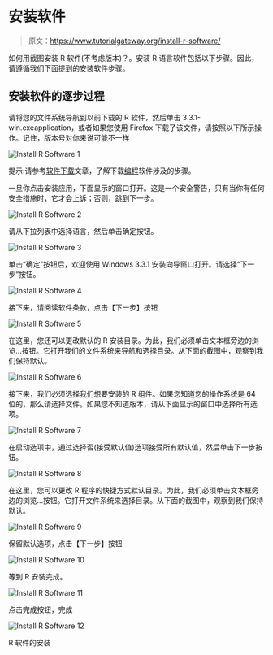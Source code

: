 # 安装软件

> 原文：<https://www.tutorialgateway.org/install-r-software/>

如何用截图安装 R 软件(不考虑版本)？。安装 R 语言软件包括以下步骤。因此，请遵循我们下面提到的安装软件步骤。

## 安装软件的逐步过程

请将您的文件系统导航到以前下载的 R 软件，然后单击 3.3.1-win.exeapplication，或者如果您使用 Firefox 下载了该文件，请按照以下所示操作。记住，版本号对你来说可能不一样

![Install R Software 1](img/6c31f05c1e734bb2962934aad0bca375.png)

提示:请参考[软件下载](https://www.tutorialgateway.org/r-software-download/)文章，了解下载[编程](https://www.tutorialgateway.org/r-programming/)软件涉及的步骤。

一旦你点击安装应用，下面显示的窗口打开。这是一个安全警告，只有当你有任何安全措施时，它才会上诉；否则，跳到下一步。

![Install R Software 2](img/ac978129f1e3d196aae6b2f59ed8e01c.png)

请从下拉列表中选择语言，然后单击确定按钮。

![Install R Software 3](img/14f07bb5e2174af8354f9dfe6a98ed82.png)

单击“确定”按钮后，欢迎使用 Windows 3.3.1 安装向导窗口打开。请选择“下一步”按钮。

![Install R Software 4](img/491d33833ea464d7897d83c60d29cb76.png)

接下来，请阅读软件条款，点击【下一步】按钮

![Install R Software 5](img/387a94c17d89437fd607b2edba2331ac.png)

在这里，您还可以更改默认的 R 安装目录。为此，我们必须单击文本框旁边的浏览…按钮。它打开我们的文件系统来导航和选择目录。从下面的截图中，观察到我们保持默认。

![Install R Software 6](img/e35feb5f0d2344e5f5e4d35783cd936e.png)

接下来，我们必须选择我们想要安装的 R 组件。如果您知道您的操作系统是 64 位的，那么请选择文件。如果您不知道版本，请从下面显示的窗口中选择所有选项。

![Install R Software 7](img/6853582fb7c80f9a0f438a04461795ac.png)

在启动选项中，通过选择否(接受默认值)选项接受所有默认值，然后单击下一步按钮。

![Install R Software 8](img/d25128a587d96f031deb2bf9c7e43448.png)

在这里，您可以更改 R 程序的快捷方式默认目录。为此，我们必须单击文本框旁边的浏览…按钮。它打开文件系统来选择目录。从下面的截图中，观察到我们保持默认。

![Install R Software 9](img/b3fb035318cbab5b6d825021ab5386ca.png)

保留默认选项，点击【下一步】按钮

![Install R Software 10](img/d7da4cbcc511bf6bfa30fdd8a267d8e0.png)

等到 R 安装完成。

![Install R Software 11](img/92892677c7f9483179ebb9738e5e0cf2.png)

点击完成按钮，完成

![Install R Software 12](img/b4167b98af0c70dc0ba1825de4f69920.png)

R 软件的安装
